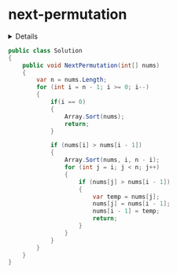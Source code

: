 # next-permutation

<details>

实现获取下一个排列的函数，算法需要将给定数字序列重新排列成字典序中下一个更大的排列。

如果不存在下一个更大的排列，则将数字重新排列成最小的排列（即升序排列）。

必须原地修改，只允许使用额外常数空间。

以下是一些例子，输入位于左侧列，其相应输出位于右侧列。
1,2,3 → 1,3,2
3,2,1 → 1,2,3
1,1,5 → 1,5,1

来源：力扣（LeetCode）
链接：https://leetcode-cn.com/problems/next-permutation
著作权归领扣网络所有。商业转载请联系官方授权，非商业转载请注明出处。

</details>

```C#
public class Solution
{
    public void NextPermutation(int[] nums)
    {
        var n = nums.Length;
        for (int i = n - 1; i >= 0; i--)
        {
            if(i == 0)
            {
                Array.Sort(nums);
                return;
            }

            if (nums[i] > nums[i - 1])
            {
                Array.Sort(nums, i, n - i);
                for (int j = i; j < n; j++)
                {
                    if (nums[j] > nums[i - 1])
                    {
                        var temp = nums[j];
                        nums[j] = nums[i - 1];
                        nums[i - 1] = temp;
                        return;
                    }
                }
            }
        }
    }
}
```